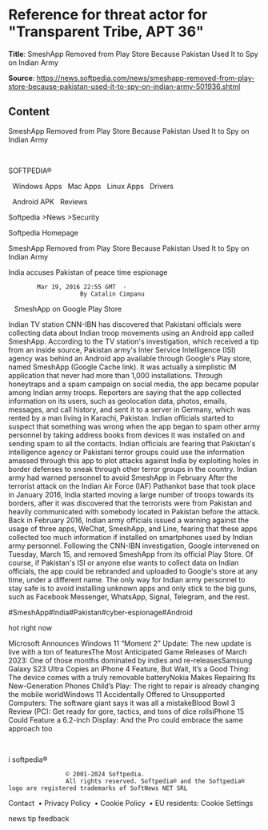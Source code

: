 # Reference for threat actor for "Transparent Tribe, APT 36"

**Title**: SmeshApp Removed from Play Store Because Pakistan Used It to Spy on Indian Army

**Source**: https://news.softpedia.com/news/smeshapp-removed-from-play-store-because-pakistan-used-it-to-spy-on-indian-army-501936.shtml

## Content

















SmeshApp Removed from Play Store Because Pakistan Used It to Spy on Indian Army




















































 


SOFTPEDIA®



  Windows Apps
  Mac Apps
  Linux Apps
  Drivers

  Android APK
  Reviews




 










Softpedia >News >Security 

Softpedia Homepage   




SmeshApp Removed from Play Store Because Pakistan Used It to Spy on Indian Army






India accuses Pakistan of peace time espionage



 

			Mar 19, 2016 22:55 GMT  · 
						By Catalin Cimpanu











 
   SmeshApp on Google Play Store



 



Indian TV station CNN-IBN has discovered that Pakistani officials were collecting data about Indian troop movements using an Android app called SmeshApp.
According to the TV station's investigation, which received a tip from an inside source, Pakistan army's Inter Service Intelligence (ISI) agency was behind an Android app available through Google's Play store, named SmeshApp (Google Cache link). It was actually a simplistic IM application that never had more than 1,000 installations.
Through honeytraps and a spam campaign on social media, the app became popular among Indian army troops.
Reporters are saying that the app collected information on its users, such as geolocation data, photos, emails, messages, and call history, and sent it to a server in Germany, which was rented by a man living in Karachi, Pakistan.
Indian officials started to suspect that something was wrong when the app began to spam other army personnel by taking address books from devices it was installed on and sending spam to all the contacts.
Indian officials are fearing that Pakistan's intelligence agency or Pakistani terror groups could use the information amassed through this app to plot attacks against India by exploiting holes in border defenses to sneak through other terror groups in the country.
Indian army had warned personnel to avoid SmeshApp in February
After the terrorist attack on the Indian Air Force (IAF) Pathankot base that took place in January 2016, India started moving a large number of troops towards its borders, after it was discovered that the terrorists were from Pakistan and heavily communicated with somebody located in Pakistan before the attack.
Back in February 2016, Indian army officials issued a warning against the usage of three apps, WeChat, SmeshApp, and Line, fearing that these apps collected too much information if installed on smartphones used by Indian army personnel.
Following the CNN-IBN investigation, Google intervened on Tuesday, March 15, and removed SmeshApp from its official Play Store.
Of course, if Pakistan's ISI or anyone else wants to collect data on Indian officials, the app could be rebranded and uploaded to Google's store at any time, under a different name. The only way for Indian army personnel to stay safe is to avoid installing unknown apps and only stick to the big guns, such as Facebook Messenger, WhatsApp, Signal, Telegram, and the rest.




#SmeshApp#India#Pakistan#cyber-espionage#Android







hot right now

Microsoft Announces Windows 11 “Moment 2” Update: The new update is live with a ton of featuresThe Most Anticipated Game Releases of March 2023: One of those months dominated by indies and re-releasesSamsung Galaxy S23 Ultra Copies an iPhone 4 Feature, But Wait, It’s a Good Thing: The device comes with a truly removable batteryNokia Makes Repairing Its New-Generation Phones Child’s Play: The right to repair is already changing the mobile worldWindows 11 Accidentally Offered to Unsupported Computers: The software giant says it was all a mistakeBlood Bowl 3 Review (PC): Get ready for gore, tactics, and tons of dice rollsiPhone 15 Could Feature a 6.2-inch Display: And the Pro could embrace the same approach too 







 




















i  softpedia®



					© 2001-2024 Softpedia.
					All rights reserved. Softpedia® and the Softpedia® logo are registered trademarks of SoftNews NET SRL					
Contact
					 •
					Privacy Policy
					 •
					Cookie Policy
					 •
					EU residents: Cookie Settings 


news tip feedback 

 
 
 





